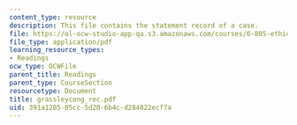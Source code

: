 ```yaml
---
content_type: resource
description: This file contains the statement record of a case.
file: https://ol-ocw-studio-app-qa.s3.amazonaws.com/courses/6-805-ethics-and-the-law-on-the-electronic-frontier-fall-2005/391a120505cc5d206b4cd284822ecf7a_grassleycong_rec.pdf
file_type: application/pdf
learning_resource_types:
- Readings
ocw_type: OCWFile
parent_title: Readings
parent_type: CourseSection
resourcetype: Document
title: grassleycong_rec.pdf
uid: 391a1205-05cc-5d20-6b4c-d284822ecf7a
---
```

